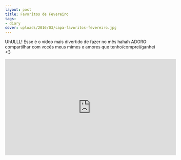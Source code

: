 ```yaml
---
layout: post
title: Favoritos de Fevereiro
tags:
- diary
cover: uploads/2016/03/capa-favoritos-fevereiro.jpg
---
```


UhULLL! Esse é o vídeo mais divertido de fazer no mês hahah ADORO compartilhar com vocês meus mimos e amores que tenho/comprei/ganhei <3

<iframe width="560" height="315" src="https://www.youtube.com/embed/B-4vyFrbJqg" frameborder="0" allowfullscreen></iframe>
